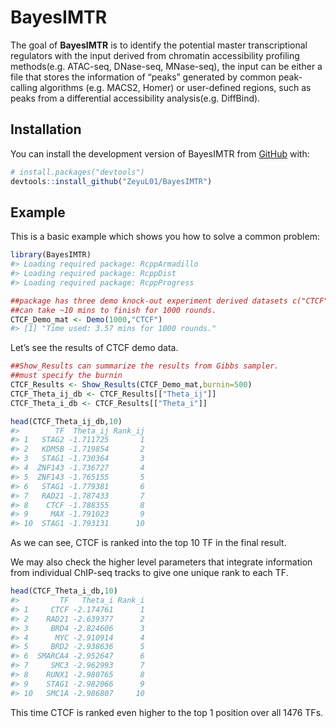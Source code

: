 
<!-- README.md is generated from README.Rmd. Please edit that file -->

# BayesIMTR

<!-- badges: start -->
<!-- badges: end -->

The goal of **BayesIMTR** is to identify the potential master
transcriptional regulators with the input derived from chromatin
accessibility profiling methods(e.g. ATAC-seq, DNase-seq, MNase-seq),
the input can be either a file that stores the information of “peaks”
generated by common peak-calling algorithms (e.g. MACS2, Homer) or
user-defined regions, such as peaks from a differential accessibility
analysis(e.g. DiffBind).

## Installation

You can install the development version of BayesIMTR from
[GitHub](https://github.com/ZeyuL01/BayesIMTR) with:

``` r
# install.packages("devtools")
devtools::install_github("ZeyuL01/BayesIMTR")
```

## Example

This is a basic example which shows you how to solve a common problem:

``` r
library(BayesIMTR)
#> Loading required package: RcppArmadillo
#> Loading required package: RcppDist
#> Loading required package: RcppProgress

##package has three demo knock-out experiment derived datasets c("CTCF","KDM1A","ZBTB7A")
##can take ~10 mins to finish for 1000 rounds.
CTCF_Demo_mat <- Demo(1000,"CTCF")
#> [1] "Time used: 3.57 mins for 1000 rounds."
```

Let’s see the results of CTCF demo data.

``` r
##Show_Results can summarize the results from Gibbs sampler.
##must specify the burnin
CTCF_Results <- Show_Results(CTCF_Demo_mat,burnin=500)
CTCF_Theta_ij_db <- CTCF_Results[["Theta_ij"]]
CTCF_Theta_i_db <- CTCF_Results[["Theta_i"]]

head(CTCF_Theta_ij_db,10)
#>        TF  Theta_ij Rank_ij
#> 1   STAG2 -1.711725       1
#> 2   KDM5B -1.719854       2
#> 3   STAG1 -1.730364       3
#> 4  ZNF143 -1.736727       4
#> 5  ZNF143 -1.765155       5
#> 6   STAG1 -1.779381       6
#> 7   RAD21 -1.787433       7
#> 8    CTCF -1.788355       8
#> 9     MAX -1.791023       9
#> 10  STAG1 -1.793131      10
```

As we can see, CTCF is ranked into the top 10 TF in the final result.

We may also check the higher level parameters that integrate information
from individual ChIP-seq tracks to give one unique rank to each TF.

``` r
head(CTCF_Theta_i_db,10)
#>         TF   Theta_i Rank_i
#> 1     CTCF -2.174761      1
#> 2    RAD21 -2.639377      2
#> 3     BRD4 -2.824606      3
#> 4      MYC -2.910914      4
#> 5     BRD2 -2.938636      5
#> 6  SMARCA4 -2.952647      6
#> 7     SMC3 -2.962993      7
#> 8    RUNX1 -2.980765      8
#> 9    STAG1 -2.982066      9
#> 10   SMC1A -2.986807     10
```

This time CTCF is ranked even higher to the top 1 position over all 1476
TFs.
